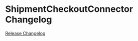# ShipmentCheckoutConnector Changelog

[Release Changelog](https://github.com/spryker/ShipmentCheckoutConnector/releases)
